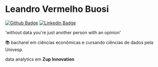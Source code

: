 #   Leandro Vermelho Buosi  
[![Github Badge](https://img.shields.io/badge/-Github-000?style=flat-square&logo=Github&logoColor=white&link=https://github.com/whatshall)](https://github.com/whatshall)
[![Linkedin Badge](https://img.shields.io/badge/-LinkedIn-blue?style=flat-square&logo=Linkedin&logoColor=white&link=https://www.linkedin.com/in/lebuosi/)](https://www.linkedin.com/in/lebuosi/)



'without data you're just another person with an opinion'

 
:books: bacharel em ciências econômicas e cursando ciências de dados pela Univesp.

data analytics em **Zup Innovation**

<!--
